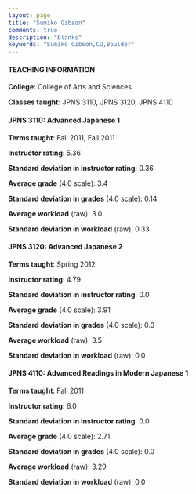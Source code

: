 ```yaml
---
layout: page
title: "Sumiko Gibson" 
comments: true
description: "blanks"
keywords: "Sumiko Gibson,CU,Boulder"
---
```

<head>
<script src="https://ajax.googleapis.com/ajax/libs/jquery/2.1.3/jquery.min.js"></script>
<script src="https://dl.dropboxusercontent.com/s/pc42nxpaw1ea4o9/highcharts.js?dl=0"></script>
<!-- <script src="../assets/js/highcharts.js"></script> -->
<style type="text/css">@font-face {
	font-family: "Bebas Neue";
	src: url(https://www.filehosting.org/file/details/544349/BebasNeue Regular.otf) format("opentype");
	}
	h1.Bebas { 
		font-family: "Bebas Neue", Verdana, Tahoma;
	}
</style>
</head>
	   
#### TEACHING INFORMATION

**College**: College of Arts and Sciences

**Classes taught**: JPNS 3110, JPNS 3120, JPNS 4110

#### JPNS 3110: Advanced Japanese 1

**Terms taught**: Fall 2011, Fall 2011

**Instructor rating**: 5.36

**Standard deviation in instructor rating**: 0.36

**Average grade** (4.0 scale): 3.4

**Standard deviation in grades** (4.0 scale): 0.14

**Average workload** (raw): 3.0

**Standard deviation in workload** (raw): 0.33

#### JPNS 3120: Advanced Japanese 2

**Terms taught**: Spring 2012

**Instructor rating**: 4.79

**Standard deviation in instructor rating**: 0.0

**Average grade** (4.0 scale): 3.91

**Standard deviation in grades** (4.0 scale): 0.0

**Average workload** (raw): 3.5

**Standard deviation in workload** (raw): 0.0

#### JPNS 4110: Advanced Readings in Modern Japanese 1

**Terms taught**: Fall 2011

**Instructor rating**: 6.0

**Standard deviation in instructor rating**: 0.0

**Average grade** (4.0 scale): 2.71

**Standard deviation in grades** (4.0 scale): 0.0

**Average workload** (raw): 3.29

**Standard deviation in workload** (raw): 0.0

